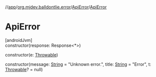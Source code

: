 //[app](../../../index.md)/[org.mjdev.balldontlie.error](../index.md)/[ApiError](index.md)/[ApiError](-api-error.md)

# ApiError

[androidJvm]\
constructor(response: Response&lt;*&gt;)

constructor(e: [Throwable](https://kotlinlang.org/api/latest/jvm/stdlib/kotlin/-throwable/index.html))

constructor(message: [String](https://kotlinlang.org/api/latest/jvm/stdlib/kotlin/-string/index.html) = &quot;Unknown error.&quot;, title: [String](https://kotlinlang.org/api/latest/jvm/stdlib/kotlin/-string/index.html) = &quot;Error&quot;, t: [Throwable](https://kotlinlang.org/api/latest/jvm/stdlib/kotlin/-throwable/index.html)? = null)
